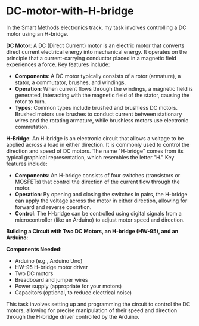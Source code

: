 # DC-motor-with-H-bridge
In the Smart Methods electronics track, my task involves controlling a DC motor using an H-bridge.

**DC Motor**: A DC (Direct Current) motor is an electric motor that converts direct current electrical energy into mechanical energy. It operates on the principle that a current-carrying conductor placed in a magnetic field experiences a force. Key features include:
- **Components**: A DC motor typically consists of a rotor (armature), a stator, a commutator, brushes, and windings.
- **Operation**: When current flows through the windings, a magnetic field is generated, interacting with the magnetic field of the stator, causing the rotor to turn.
- **Types**: Common types include brushed and brushless DC motors. Brushed motors use brushes to conduct current between stationary wires and the rotating armature, while brushless motors use electronic commutation.

**H-Bridge**: An H-bridge is an electronic circuit that allows a voltage to be applied across a load in either direction. It is commonly used to control the direction and speed of DC motors. The name "H-bridge" comes from its typical graphical representation, which resembles the letter "H." Key features include:
- **Components**: An H-bridge consists of four switches (transistors or MOSFETs) that control the direction of the current flow through the motor.
- **Operation**: By opening and closing the switches in pairs, the H-bridge can apply the voltage across the motor in either direction, allowing for forward and reverse operation.
- **Control**: The H-bridge can be controlled using digital signals from a microcontroller (like an Arduino) to adjust motor speed and direction.

**Building a Circuit with Two DC Motors, an H-bridge (HW-95), and an Arduino**:

**Components Needed**:
- Arduino (e.g., Arduino Uno)
- HW-95 H-bridge motor driver
- Two DC motors
- Breadboard and jumper wires
- Power supply (appropriate for your motors)
- Capacitors (optional, to reduce electrical noise)

This task involves setting up and programming the circuit to control the DC motors, allowing for precise manipulation of their speed and direction through the H-bridge driver controlled by the Arduino.
